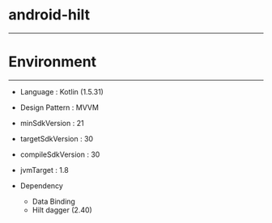 # android-hilt

---

# Environment

---

- Language : Kotlin (1.5.31)
- Design Pattern : MVVM
- minSdkVersion : 21
- targetSdkVersion : 30
- compileSdkVersion : 30
- jvmTarget : 1.8

- Dependency
    - Data Binding
    - Hilt dagger (2.40)
